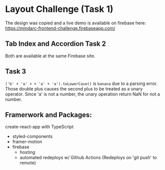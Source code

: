 # Layout Challenge (Task 1)

The design was copied and a live demo is available on firebase here:
https://mindarc-frontend-challenge.firebaseapp.com/

## Tab Index and Accordion Task 2

Both are available at the same Firebase site.

## Task 3

`('b' + 'a' + + 'a' + 'a').toLowerCase()` is `banana` due to a parsing error. Those double plus causes the second plus to be treated as a unary operator. Since 'a' is not a number, the unary operation return NaN for not a number.

## Framerwork and Packages:

create-react-app with TypeScript

-   styled-components
-   framer-motion
-   firebase
    * hosting
    * automated redeploys w/ Github Actions (Redeploys on 'git push' to remote)
